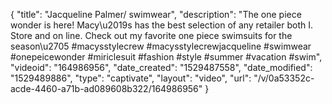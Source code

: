 {
    "title": "Jacqueline Palmer\/ swimwear",
    "description": "The one piece wonder is here! Macy\u2019s has the best selection of any retailer both I. Store and on line. Check out my favorite one piece swimsuits for the season\u2705 #macysstylecrew #macysstylecrewjacqueline #swimwear #onepeicewonder #miriclesuit #fashion #style #summer #vacation #swim",
    "videoid": "164986956",
    "date_created": "1529487558",
    "date_modified": "1529489886",
    "type": "captivate",
    "layout": "video",
    "url": "\/v\/0a53352c-acde-4460-a71b-ad089608b322\/164986956"
}